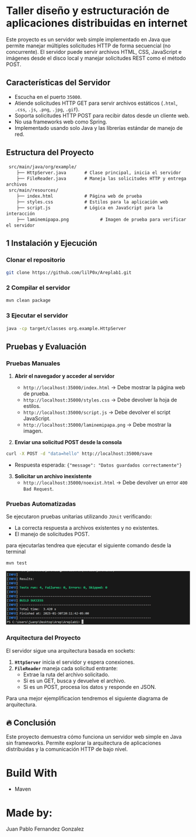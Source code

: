 # Taller diseño y estructuración de aplicaciones distribuidas en internet

Este proyecto es un servidor web simple implementado en Java que permite manejar múltiples solicitudes HTTP de forma secuencial (no concurrente). El servidor puede servir archivos HTML, CSS, JavaScript e imágenes desde el disco local y manejar solicitudes REST como el método POST.

##  Características del Servidor
- Escucha en el puerto `35000`.
- Atiende solicitudes HTTP GET para servir archivos estáticos (`.html`, `.css`, `.js`, `.png`, `.jpg`, `.gif`).
- Soporta solicitudes HTTP POST para recibir datos desde un cliente web.
- No usa frameworks web como Spring.
- Implementado usando solo Java y las librerías estándar de manejo de red.

## Estructura del Proyecto
```
 src/main/java/org/example/
    ├── HttpServer.java       # Clase principal, inicia el servidor
    ├── FileReader.java       # Maneja las solicitudes HTTP y entrega archivos
 src/main/resources/
    ├── index.html            # Página web de prueba
    ├── styles.css            # Estilos para la aplicación web
    ├── script.js             # Lógica en JavaScript para la interacción
    ├── laminemipapa.png            # Imagen de prueba para verificar el servidor
```

## 1 Instalación y Ejecución
### Clonar el repositorio
```sh
git clone https://github.com/lilP0x/Areplab1.git
```

### 2️ Compilar el servidor
```sh
mvn clean package
```

### 3️ Ejecutar el servidor
```sh
java -cp target/classes org.example.HttpServer
```

##  Pruebas y Evaluación
###  Pruebas Manuales
1. **Abrir el navegador y acceder al servidor**
   - `http://localhost:35000/index.html` → Debe mostrar la página web de prueba.
   - `http://localhost:35000/styles.css` → Debe devolver la hoja de estilos.
   - `http://localhost:35000/script.js` → Debe devolver el script JavaScript.
   - `http://localhost:35000/laminemipapa.png` → Debe mostrar la imagen.

2. **Enviar una solicitud POST desde la consola**
```sh
curl -X POST -d "data=hello" http://localhost:35000/save
```
   - Respuesta esperada: `{"message": "Datos guardados correctamente"}`

3. **Solicitar un archivo inexistente**
   - `http://localhost:35000/noexist.html` → Debe devolver un error `400 Bad Request`.

###  Pruebas Automatizadas
Se ejecutaron pruebas unitarias utilizando `JUnit` verificando:
- La correcta respuesta a archivos existentes y no existentes.
- El manejo de solicitudes POST.


para ejecutarlas tendrea que ejecutar el siguiente comando desde la terminal 
```sh
mvn test
```
![alt text](image.png)


###  Arquitectura del Proyecto
El servidor sigue una arquitectura basada en sockets:
1. **`HttpServer`** inicia el servidor y espera conexiones.
2. **`FileReader`** maneja cada solicitud entrante:
   - Extrae la ruta del archivo solicitado.
   - Si es un GET, busca y devuelve el archivo.
   - Si es un POST, procesa los datos y responde en JSON.

Para una mejor ejemplificacion tendremos el siguiente diagrama de arquitectura.

## 🔥 Conclusión
Este proyecto demuestra cómo funciona un servidor web simple en Java sin frameworks. Permite explorar la arquitectura de aplicaciones distribuidas y la comunicación HTTP de bajo nivel.

# Build With 

- Maven 


# Made by: 

Juan Pablo Fernandez Gonzalez

